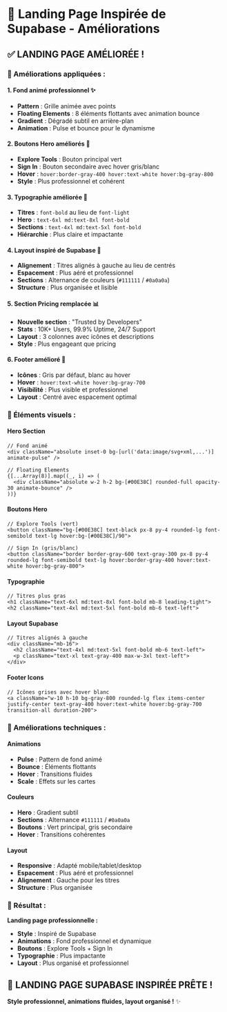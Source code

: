 # 🎨 Landing Page Inspirée de Supabase - Améliorations

## ✅ **LANDING PAGE AMÉLIORÉE !**

### **🎯 Améliorations appliquées :**

#### **1. Fond animé professionnel** ✨
- **Pattern** : Grille animée avec points
- **Floating Elements** : 8 éléments flottants avec animation bounce
- **Gradient** : Dégradé subtil en arrière-plan
- **Animation** : Pulse et bounce pour le dynamisme

#### **2. Boutons Hero améliorés** 🔘
- **Explore Tools** : Bouton principal vert
- **Sign In** : Bouton secondaire avec hover gris/blanc
- **Hover** : `hover:border-gray-400 hover:text-white hover:bg-gray-800`
- **Style** : Plus professionnel et cohérent

#### **3. Typographie améliorée** 📝
- **Titres** : `font-bold` au lieu de `font-light`
- **Hero** : `text-6xl md:text-8xl font-bold`
- **Sections** : `text-4xl md:text-5xl font-bold`
- **Hiérarchie** : Plus claire et impactante

#### **4. Layout inspiré de Supabase** 🎨
- **Alignement** : Titres alignés à gauche au lieu de centrés
- **Espacement** : Plus aéré et professionnel
- **Sections** : Alternance de couleurs (`#111111` / `#0a0a0a`)
- **Structure** : Plus organisée et lisible

#### **5. Section Pricing remplacée** 📊
- **Nouvelle section** : "Trusted by Developers"
- **Stats** : 10K+ Users, 99.9% Uptime, 24/7 Support
- **Layout** : 3 colonnes avec icônes et descriptions
- **Style** : Plus engageant que pricing

#### **6. Footer amélioré** 🔗
- **Icônes** : Gris par défaut, blanc au hover
- **Hover** : `hover:text-white hover:bg-gray-700`
- **Visibilité** : Plus visible et professionnel
- **Layout** : Centré avec espacement optimal

### **🎨 Éléments visuels :**

#### **Hero Section**
```tsx
// Fond animé
<div className="absolute inset-0 bg-[url('data:image/svg+xml,...')] animate-pulse" />

// Floating Elements
{[...Array(8)].map((_, i) => (
  <div className="absolute w-2 h-2 bg-[#00E38C] rounded-full opacity-30 animate-bounce" />
))}
```

#### **Boutons Hero**
```tsx
// Explore Tools (vert)
<button className="bg-[#00E38C] text-black px-8 py-4 rounded-lg font-semibold text-lg hover:bg-[#00E38C]/90">

// Sign In (gris/blanc)
<button className="border border-gray-600 text-gray-300 px-8 py-4 rounded-lg font-semibold text-lg hover:border-gray-400 hover:text-white hover:bg-gray-800">
```

#### **Typographie**
```tsx
// Titres plus gras
<h1 className="text-6xl md:text-8xl font-bold mb-8 leading-tight">
<h2 className="text-4xl md:text-5xl font-bold mb-6 text-left">
```

#### **Layout Supabase**
```tsx
// Titres alignés à gauche
<div className="mb-16">
  <h2 className="text-4xl md:text-5xl font-bold mb-6 text-left">
  <p className="text-xl text-gray-400 max-w-3xl text-left">
</div>
```

#### **Footer Icons**
```tsx
// Icônes grises avec hover blanc
<a className="w-10 h-10 bg-gray-800 rounded-lg flex items-center justify-center text-gray-400 hover:text-white hover:bg-gray-700 transition-all duration-200">
```

### **🔧 Améliorations techniques :**

#### **Animations**
- **Pulse** : Pattern de fond animé
- **Bounce** : Éléments flottants
- **Hover** : Transitions fluides
- **Scale** : Effets sur les cartes

#### **Couleurs**
- **Hero** : Gradient subtil
- **Sections** : Alternance `#111111` / `#0a0a0a`
- **Boutons** : Vert principal, gris secondaire
- **Hover** : Transitions cohérentes

#### **Layout**
- **Responsive** : Adapté mobile/tablet/desktop
- **Espacement** : Plus aéré et professionnel
- **Alignement** : Gauche pour les titres
- **Structure** : Plus organisée

### **🎯 Résultat :**

**Landing page professionnelle :**
- **Style** : Inspiré de Supabase
- **Animations** : Fond professionnel et dynamique
- **Boutons** : Explore Tools + Sign In
- **Typographie** : Plus impactante
- **Layout** : Plus organisé et professionnel

## 🚀 **LANDING PAGE SUPABASE INSPIRÉE PRÊTE !**

**Style professionnel, animations fluides, layout organisé !** ✨
